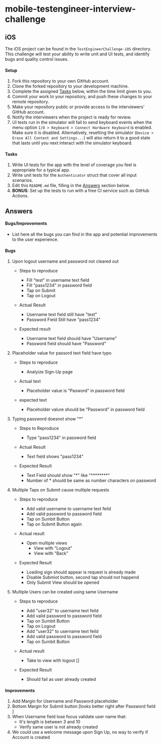 # mobile-testengineer-interview-challenge

## iOS
The iOS project can be found in the `TestEngineerChallenge-iOS` directory. This challenge will test your ability to write unit and UI tests, and identify bugs and quality control issues.

#### Setup
1. Fork this repository to your own GitHub account.
1. Clone the forked repository to your development machine.
1. Complete the assigned [Tasks](#tasks) below, within the time limit given to you.
1. Commit your work to your repository, and push these changes to your remote repository.
1. Make your repository public or provide access to the interviewers' GitHub account.
1. Notify the interviewers when the project is ready for review.
1. UI tests run in the simulator will fail to send keyboard events when the menu option `I/O > Keyboard > Connect Hardware Keyboard` is enabled. Make sure it is disabled. Alternatively, resetting the simulator (`Device > Erase All Content and Settings...`) will also return it to a good state that lasts until you next interact with the simulator keyboard.

#### Tasks
1. Write UI tests for the app with the level of coverage you feel is appropriate for a typical app.
1. Write unit tests for the `Authenticator` struct that cover all input scenarios.
1. Edit this `README.md` file, filling in the [Answers](#answers) section below.
1. **BONUS**: Set up the tests to run with a free CI service such as GitHub Actions.

## Answers
#### Bugs/Improvements
- List here all the bugs you can find in the app and potential improvements to the user experience.

#### Bugs
1. Upon logout username and password not cleared out
    - Steps to reproduce
        - Fill "test" in username text field
        - Fill "pass1234" in password field
        - Tap on Submit
        - Tap on Logout

    - Actual Result 
        - Username text field still have "test"
        - Password Field Still have "pass1234"

    - Expected result
        - Username text field should have "Username"
        - Password field should have "Password" 

1. Placeholder value for passord text field have typo
    - Steps to reproduce
        - Analyize Sign-Up page
    
    - Actual text
        - Placeholder value is "Pasword" in password field

    - expected text
        - Placeholder valure should be "Password" in password field

1. Typing password doesnot show "*"
    - Steps to Reproduce
        - Type "pass1234" in password field

    - Actual Result
        - Text field shows "pass1234"

    - Expected Result
        - Text Field should show "*" like "********"
        - Number of * should be same as number characters on password

1. Multiple Taps on Submit cause multiple requests
    - Steps to reproduce
        - Add valid username to username text feild
        - Add valid password to password field
        - Tap on Sumbit Button
        - Tap on Submit Button again 

    - Actual result 
        - Open multiple views
            - View with "Logout"
            - View with "Back"

    - Expected Result
        - Loading sign should appear is request is already made
        - Disable Submiot button, second tap should not happend 
        - Only Submit View should be opened

1. Multiple Users can be created using same Username
    - Steps to reproduce
        - Add "user32" to username text feild
        - Add valid password to password field
        - Tap on Sumbit Button
        - Tap on Logout
        - Add "user32" to username text feild
        - Add valid password to password field
        - Tap on Sumbit Button

    - Actual result 
        - Take to view with logout []

    - Expected Result
        - Should fail as user already created

#### Improvements
1. Add Margin for Username and Password placeholder
1. Bottom Margin for Submit button [looks better right after Password field ]
1. When Username field lose focus validate user name that:
    - It's length is between 3 and 10
    - Verify same user is not already created
1. We could use a welcome message upon Sign Up, no way to verify if Account is created

